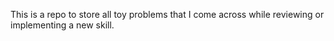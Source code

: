 This is a repo to store all toy problems that I come across while reviewing or implementing a new skill. 
